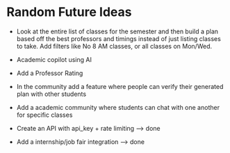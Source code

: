 # Random Future Ideas

- Look at the entire list of classes for the semester and then build a plan based off the best professors and timings instead of just listing classes to take. Add filters like No 8 AM classes, or all classes on Mon/Wed. 
- Academic copilot using AI
- Add a Professor Rating
- In the community add a feature where people can verify their generated plan with other students
- Add a academic community where students can chat with one another for specific classes


- Create an API with api_key + rate limiting --> done
- Add a internship/job fair integration --> done

